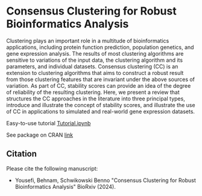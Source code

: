 # Consensus Clustering for Robust Bioinformatics Analysis

Clustering plays an important role in a multitude of bioinformatics applications, including protein function prediction, population genetics, and gene expression analysis. The results of most clustering algorithms are sensitive to variations of the input data, the clustering algorithm and its parameters, and individual datasets. Consensus clustering (CC) is an extension to clustering algorithms that aims to construct a robust result from those clustering features that are invariant under the above sources of variation. As part of CC, stability scores can provide an idea of the degree of reliability of the resulting clustering. Here, we present a review that structures the CC approaches in the literature into three principal types, introduce and illustrate the concept of stability scores, and illustrate the use of CC in applications to simulated and real-world gene expression datasets.

Easy-to-use tutorial [Tutorial.ipynb](https://github.com/behnam-yousefi/ConsensusClustering/blob/master/Tutorial.ipynb)

See package on CRAN [link](https://cran.r-project.org/web/packages/ConsensusClustering/index.html)

## Citation
Please cite the following manuscript:
* Yousefi, Behnam, Schwikowski Benno "Consensus Clustering for Robust Bioinformatics Analysis" BioRxiv (2024).
